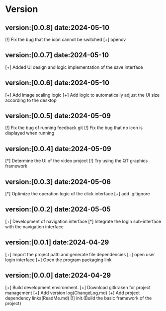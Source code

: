 
# Version

## version:[0.0.8] date:2024-05-10
[!] Fix the bug that the icon cannot be switched
[+] opencv

## version:[0.0.7] date:2024-05-10
[+] Added UI design and logic implementation of the save interface

## version:[0.0.6] date:2024-05-10
[+] Add image scaling logic
[+] Add logic to automatically adjust the UI size according to the desktop

## version:[0.0.5] date:2024-05-09
[!] Fix the bug of running feedback git
[!] Fix the bug that no icon is displayed when running

## version:[0.0.4] date:2024-05-09
[*] Determine the UI of the video project
[!] Try using the QT graphics framework

## version:[0.0.3] date:2024-05-06
[*] Optimize the operation logic of the click interface
[+] add .gitignore

## version:[0.0.2] date:2024-05-05
[+] Development of navigation interface
[*] Integrate the login sub-interface with the navigation interface

## version:[0.0.1] date:2024-04-29
[+] Import the project path and generate file dependencies
[+] open user login interface
[+] Open the program packaging link

## version:[0.0.0] date:2024-04-29
[+] Build development environment.
[+] Download gitkraken for project management
[+] Add version log(ChangeLog.md)
[+] Add project dependency links(ReadMe.md)
[!] init.(Build the basic framework of the project)